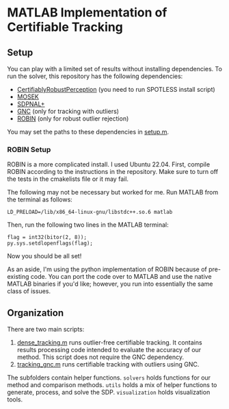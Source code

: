 # MATLAB Implementation of Certifiable Tracking

## Setup
You can play with a limited set of results without installing dependencies. To run the solver, this repository has the following dependencies:
- [CertifiablyRobustPerception](https://github.com/MIT-SPARK/CertifiablyRobustPerception/tree/master) (you need to run SPOTLESS install script)
- [MOSEK](https://www.mosek.com/)
- [SDPNAL+](https://blog.nus.edu.sg/mattohkc/softwares/sdpnalplus/)
- [GNC](https://github.com/MIT-SPARK/GNC-and-ADAPT) (only for tracking with outliers)
- [ROBIN](https://github.com/MIT-SPARK/ROBIN) (only for robust outlier rejection)

You may set the paths to these dependencies in [setup.m](setup.m).

### ROBIN Setup
ROBIN is a more complicated install. I used Ubuntu 22.04. First, compile ROBIN according to the instructions in the repository. Make sure to turn off the tests in the cmakelists file or it may fail.

The following may not be necessary but worked for me. Run MATLAB from the terminal as follows:
```
LD_PRELOAD=/lib/x86_64-linux-gnu/libstdc++.so.6 matlab
```
Then, run the following two lines in the MATLAB terminal:
```
flag = int32(bitor(2, 8));
py.sys.setdlopenflags(flag);
```
Now you should be all set!

As an aside, I'm using the python implementation of ROBIN because of pre-existing code. You can port the code over to MATLAB and use the native MATLAB binaries if you'd like; however, you run into essentially the same class of issues.

## Organization
There are two main scripts:
1. [dense_tracking.m](dense_tracking.m) runs outlier-free certifiable tracking. It contains results processing code intended to evaluate the accuracy of our method. This script does not require the GNC dependency.
2. [tracking_gnc.m](tracking_gnc.m) runs certifiable tracking with outliers using GNC.

The subfolders contain helper functions. `solvers` holds functions for our method and comparison methods. `utils` holds a mix of helper functions to generate, process, and solve the SDP. `visualization` holds visualization tools.
